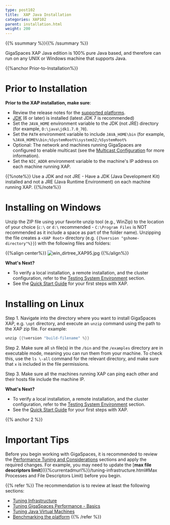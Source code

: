 ```yaml
---
type: post102
title:  XAP Java Installation
categories: XAP102
parent: installation.html
weight: 200
---
```



{{% ssummary %}}{{% /ssummary %}}



GigaSpaces XAP Java edition is 100% pure Java based, and therefore can run on any UNIX or Windows machine that supports Java.



{{%anchor Prior-to-Installation%}}

# Prior to Installation

**Prior to the XAP installation, make sure**:

- Review the release notes for the [supported platforms](/release_notes).
- [JDK](http://java.sun.com/javase/downloads/index.jsp) (6 or later) is installed (latest JDK 7 is recommended) 
- Set the `JAVA_HOME` environment variable to the JDK (not JRE) directory (for example, `D:\java\jdk1.7.0_70`).
- Set the `PATH` environment variable to include `JAVA_HOME\bin` (for example, `%JAVA_HOME%\bin;%SystemRoot%\system32;%SystemRoot%`
- Optional: The network and machines running GigaSpaces are configured to enable multicast (see the [Multicast Configuration]({{%currentadmurl%}}/network-multicast.html) for more information).
- Set the `NIC_ADDR` environment variable to the machine's IP address on each machine running XAP.

{{%note%}}
Use a JDK and not JRE - Have a JDK (Java Development Kit) installed and not a JRE (Java Runtime Environment) on each machine running XAP.
{{%/note%}}

# Installing on Windows

Unzip the ZIP file using your favorite unzip tool (e.g., WinZip) to the location of your choice (`c:\` or `d:\` recommended - `C:\Program Files` is NOT recommended as it include a space as part of the folder name). Unzipping the file creates a `<XAP Root>` directory (e.g. `{{%version "gshome-directory"%}}`) with the following files and folders:

{{%align center%}}
![win_dirtree_XAP95.jpg](/attachment_files/win_dirtree_XAP95.jpg)
{{%/align%}}

**What's Next?**

- To verify a local installation, a remote installation, and the cluster configuration, refer to the [Testing System Environment]({{%currentadmurl%}}/troubleshooting-testing-system-environment.html) section.
- See the [Quick Start Guide](/xap102tut/) for your first steps with XAP.


# Installing on Linux

Step 1. Navigate into the directory where you want to install GigaSpaces XAP, e.g. `\opt` directory, and execute an `unzip` command using the path to the XAP zip file. For example:


```java
unzip {{%version "build-filename" %}}
```

Step 2. Make sure all `sh` file(s) in the `/bin` and the `/examples` directory are in executable mode, meaning you can run them from your machine. To check this, use the `ls \-all` command for the relevant directory, and make sure that `x` is included in the file permissions.

Step 3. Make sure all the machines running XAP can ping each other and their hosts file include the machine IP.

**What's Next?**

- To verify a local installation, a remote installation, and the cluster configuration, refer to the [Testing System Environment]({{%currentadmurl%}}/troubleshooting-testing-system-environment.html) section.
- See the [Quick Start Guide](/xap102tut/) for your first steps with XAP.

{{% anchor 2 %}}

# Important Tips

Before you begin working with GigaSpaces, it is recommended to review the [Performance Tuning and Considerations]({{%currentadmurl%}}/tuning.html) sections and apply the required changes. For example, you may need to update the [**max file descriptors limit**]({{%currentadmurl%}}/tuning-infrastructure.html#Max Processes and File Descriptors Limit) before you begin.

{{% refer %}}
 The recommendation is to review at least the following sections:

- [Tuning Infrastructure]({{%currentadmurl%}}/tuning-infrastructure.html)
- [Tuning GigaSpaces Performance - Basics]({{%currentadmurl%}}/tuning-gigaspaces-performance.html)
- [Tuning Java Virtual Machines]({{%currentadmurl%}}/tuning-java-virtual-machines.html)
- [Benchmarking the platform]({{%currentadmurl%}}/moving-into-production-checklist.html)
{{% /refer %}}


